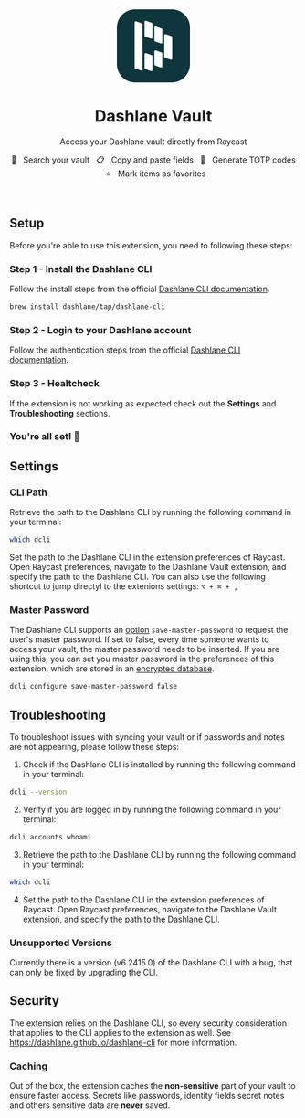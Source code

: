 <div align="center">
  <img src="https://raw.githubusercontent.com/raycast/extensions/main/extensions/dashlane-vault/assets/dashlane-512.png" width="128" height="128" />

  <br/>

# Dashlane Vault

Access your Dashlane vault directly from Raycast

🔎 &nbsp; Search your vault &nbsp; 📋 &nbsp; Copy and paste fields &nbsp; 🔑 &nbsp; Generate TOTP codes &nbsp; ⭐ &nbsp; Mark items as favorites

</div>

<br/>

## Setup

Before you're able to use this extension, you need to following these steps:

### Step 1 - Install the Dashlane CLI

Follow the install steps from the official [Dashlane CLI documentation](https://dashlane.github.io/dashlane-cli/install).

```sh
brew install dashlane/tap/dashlane-cli
```

### Step 2 - Login to your Dashlane account

Follow the authentication steps from the official [Dashlane CLI documentation](https://dashlane.github.io/dashlane-cli/personal/authentication).

### Step 3 - Healtcheck

If the extension is not working as expected check out the **Settings** and **Troubleshooting** sections.

### You're all set! 🎉

## Settings

### CLI Path

Retrieve the path to the Dashlane CLI by running the following command in your terminal:

```sh
which dcli
```

Set the path to the Dashlane CLI in the extension preferences of Raycast. Open Raycast preferences, navigate to the Dashlane Vault extension, and specify the path to the Dashlane CLI. You can also use the following shortcut to jump directyl to the extenions settings: `⌥ + ⌘ + ,`

### Master Password

The Dashlane CLI supports an [option](https://dashlane.github.io/dashlane-cli/personal/authentication#options) `save-master-password` to request the user's master password. If set to false, every time someone wants to access your vault, the master password needs to be inserted. If you are using this, you can set you master password in the preferences of this extension, which are stored in an [encrypted database](https://developers.raycast.com/information/security#data-storage).

```sh
dcli configure save-master-password false
```

## Troubleshooting

To troubleshoot issues with syncing your vault or if passwords and notes are not appearing, please follow these steps:

1. Check if the Dashlane CLI is installed by running the following command in your terminal:

```sh
dcli --version
```

2. Verify if you are logged in by running the following command in your terminal:

```sh
dcli accounts whoami
```

3. Retrieve the path to the Dashlane CLI by running the following command in your terminal:

```sh
which dcli
```

4. Set the path to the Dashlane CLI in the extension preferences of Raycast. Open Raycast preferences, navigate to the Dashlane Vault extension, and specify the path to the Dashlane CLI.

### Unsupported Versions

Currently there is a version (v6.2415.0) of the Dashlane CLI with a bug, that can only be fixed by upgrading the CLI.

## Security

The extension relies on the Dashlane CLI, so every security consideration that applies to the CLI applies to the extension as well. See <https://dashlane.github.io/dashlane-cli> for more information.

### Caching

Out of the box, the extension caches the **non-sensitive** part of your vault to ensure faster access. Secrets like passwords, identity fields secret notes and others sensitive data are **never** saved.
